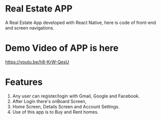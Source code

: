 # Real Estate APP
A Real Estate App developed with React Native, here is code of front-end and screen navigations.
# Demo Video of APP is here
https://youtu.be/h8-KrW-QesU
# Features
1. Any user can register/login with Gmail, Google and Facebook.
2. After Login there's onBoard Screen,
3. Home Screen, Details Screen and Account Settings.
4. Use of this app is to Buy and Rent homes.
